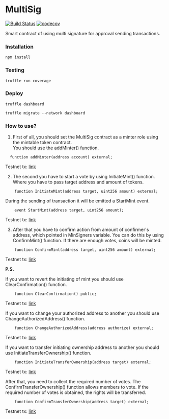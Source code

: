 # MultiSig
[![Build Status](https://app.travis-ci.com/The-Poolz/MultiSig.svg?token=j64fMSARWGtzysprUKZK&branch=master)](https://app.travis-ci.com/The-Poolz/MultiSig)
[![codecov](https://codecov.io/gh/The-Poolz/MultiSig/branch/master/graph/badge.svg?token=619oKb6Wsk)](https://codecov.io/gh/The-Poolz/MultiSig)

Smart contract of using multi signature for approval sending transactions.

### Installation

```console
npm install
```

### Testing

```console
truffle run coverage
```
### Deploy

```console
truffle dashboard
```
```console
truffle migrate --network dashboard
```

### How to use?
1. First of all, you should set the MultiSig contract as a minter role using the mintable token contract.
   <br>You should use the addMinter() function.
```solidity
  function addMinter(address account) external;
```
Testnet tx: [link](https://rinkeby.etherscan.io/tx/0xb970ba50ec036642759f0dc3152a31b095313aa29a4a35c8ee6e7a071c938ad8)

2. The second you have to start a vote by using InitiateMint() function.
   Where you have to pass target address and amount of tokens. 
```solidity
    function InitiateMint(address target, uint256 amount) external;
```
   During the sending of transaction it will be emitted a StartMint event.
```solidity
    event StartMint(address target, uint256 amount);
```
Testnet tx: [link](https://rinkeby.etherscan.io/tx/0x4b536a63f2aad04f829274731b81ebb67a118345090deb166c50853b168cfaa8)

3. After that you have to confirm action from amount of confirmer's address, which pointed in MinSigners variable.
   You can do this by using ConfirmMint() function.
   If there are enough votes, coins will be minted.
```solidity
    function ConfirmMint(address target, uint256 amount) external;
```
Testnet tx: [link](https://testnet.bscscan.com/tx/0x785c017d46639a662a55f40abf3d2fda1827f0c7ddb0341e78d98e17c80106c3)



**P.S.**

If you want to revert the initiating of mint you should use ClearConfirmation() function.
```solidity
    function ClearConfirmation() public;
```
Testnet tx: [link](https://rinkeby.etherscan.io/tx/0xaa07b87cb97a1d6c24d52fb00b445a6d5d0805aed1d8c6375ef2e6955c92ced3)

If you want to change your authorized address to another you should use ChangeAuthorizedAddress() function.
```solidity
    function ChangeAuthorizedAddress(address authorize) external;
```
Testnet tx: [link](https://rinkeby.etherscan.io/tx/0x7eeea83ca80c654cf59c9155db2991ce41298cf266d14b90e111ab6b6cbce682)

If you want to transfer initiating ownership address to another you should use InitiateTransferOwnership() function.
```solidity
    function InitiateTransferOwnership(address target) external;
```
Testnet tx: [link](https://rinkeby.etherscan.io/tx/0xa07d1b1a4bc5939f1df0b6ed5e9c4ccfcb1ea1159b0155c11e8ccc388e5cd623)

After that, you need to collect the required number of votes. The ConfirmTransferOwnership() function allows members to vote. If the required number of votes is obtained, the rights will be transferred.
```solidity
    function ConfirmTransferOwnership(address target) external;
```
Testnet tx: [link](https://rinkeby.etherscan.io/tx/0xe6e329608dca88c09163c681a43e4b1f93da0d7ed105f74ef3e40d9b35e3cbd5)
